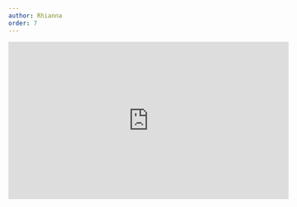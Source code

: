 ```yaml
---
author: Rhianna
order: 7
---
```

<div class="video-container">
<iframe width="560" height="315" src="https://www.youtube-nocookie.com/embed/Zx8CYPuAWVU" title="YouTube video player" frameborder="0" allow="accelerometer; autoplay; clipboard-write; encrypted-media; gyroscope; picture-in-picture" allowfullscreen></iframe>
</div>